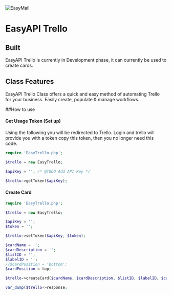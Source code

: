![EasyMail](https://uwebpro.dev/ext/logo_small.jpg)
# EasyAPI Trello

## Built
EasyAPI Trello is currently in Development phase, it can currently be used to create cards.
## Class Features
EasyAPI Trello Class offers a quick and easy method of automating Trello for your business. Easily create, populate & manage workflows.

##How to use
#### Get Usage Token (Set up)
Using the following you will be redirected to Trello. Login and trello will provide you with a token copy this token, then you no longer need this code.
```php
require 'EasyTrello.php';

$trello = new EasyTrello;

$apiKey = ''; /* @TODO Add API Key */

$trello->getToken($apiKey);
```

#### Create Card
```php
require 'EasyTrello.php';

$trello = new EasyTrello;

$apiKey = '';
$token = '';

$trello->setToken($apiKey, $token);

$cardName = '';
$cardDescription = '';
$listID = '';
$labelID = '';
//$cardPosition = 'bottom';
$cardPosition = top;

$trello->createCard($cardName, $cardDescription, $listID, $labelID, $cardPosition);

var_dump($trello->response; 
```